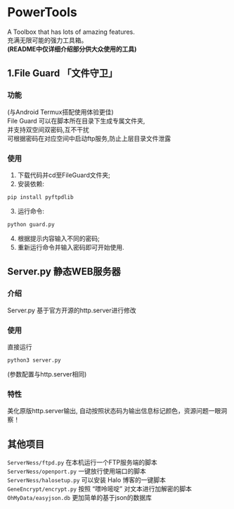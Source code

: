 # PowerTools
A Toolbox that has lots of amazing features.  
充满无限可能的强力工具箱。  
**(README中仅详细介绍部分供大众使用的工具)**

## 1.File Guard 「文件守卫」
### 功能
(与Android Termux搭配使用体验更佳)  
File Guard 可以在脚本所在目录下生成专属文件夹,  
并支持双空间双密码,互不干扰  
可根据密码在对应空间中启动ftp服务,防止上层目录文件泄露  
### 使用
1. 下载代码并cd至FileGuard文件夹;  
2. 安装依赖:
```
pip install pyftpdlib
```  
3. 运行命令:
```
python guard.py
```
4. 根据提示内容输入不同的密码;  
5. 重新运行命令并输入密码即可开始使用.

## Server.py 静态WEB服务器
### 介绍
Server.py 基于官方开源的http.server进行修改
### 使用
直接运行
```
python3 server.py 
```
(参数配置与http.server相同)
### 特性
美化原版http.server输出, 自动按照状态码为输出信息标记颜色，资源问题一眼洞察！
## 其他项目
`ServerNess/ftpd.py` 在本机运行一个FTP服务端的脚本  
`ServerNess/openport.py` 一键放行使用端口的脚本  
`ServerNess/halosetup.py` 可以安装 Halo 博客的一键脚本  
`GeneEncrypt/encrypt.py` 按照 “嘌呤嘧啶” 对文本进行加解密的脚本  
`OhMyData/easyjson.db` 更加简单的基于json的数据库
 
